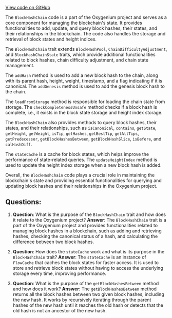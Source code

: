 [View code on GitHub](https://github.com/oxygenium/oxygenium/flow/src/main/scala/org/oxygenium/flow/core/BlockHashChain.scala)

The `BlockHashChain` code is a part of the Oxygenium project and serves as a core component for managing the blockchain's state. It provides functionalities to add, update, and query block hashes, their states, and their relationships in the blockchain. The code also handles the storage and retrieval of block states and height indices.

The `BlockHashChain` trait extends `BlockHashPool`, `ChainDifficultyAdjustment`, and `BlockHashChainState` traits, which provide additional functionalities related to block hashes, chain difficulty adjustment, and chain state management.

The `addHash` method is used to add a new block hash to the chain, along with its parent hash, height, weight, timestamp, and a flag indicating if it is canonical. The `addGenesis` method is used to add the genesis block hash to the chain.

The `loadFromStorage` method is responsible for loading the chain state from storage. The `checkCompletenessUnsafe` method checks if a block hash is complete, i.e., it exists in the block state storage and height index storage.

The `BlockHashChain` also provides methods to query block hashes, their states, and their relationships, such as `isCanonical`, `contains`, `getState`, `getHeight`, `getWeight`, `isTip`, `getHashes`, `getBestTip`, `getAllTips`, `getPredecessor`, `getBlockHashesBetween`, `getBlockHashSlice`, `isBefore`, and `calHashDiff`.

The `stateCache` is a cache for block states, which helps improve the performance of state-related queries. The `updateHeightIndex` method is used to update the height index storage when a new block hash is added.

Overall, the `BlockHashChain` code plays a crucial role in maintaining the blockchain's state and providing essential functionalities for querying and updating block hashes and their relationships in the Oxygenium project.
## Questions: 
 1. **Question**: What is the purpose of the `BlockHashChain` trait and how does it relate to the Oxygenium project?
   **Answer**: The `BlockHashChain` trait is a part of the Oxygenium project and provides functionalities related to managing block hashes in a blockchain, such as adding and retrieving hashes, checking the canonical status of a hash, and calculating the difference between two block hashes.

2. **Question**: How does the `stateCache` work and what is its purpose in the `BlockHashChain` trait?
   **Answer**: The `stateCache` is an instance of `FlowCache` that caches the block states for faster access. It is used to store and retrieve block states without having to access the underlying storage every time, improving performance.

3. **Question**: What is the purpose of the `getBlockHashesBetween` method and how does it work?
   **Answer**: The `getBlockHashesBetween` method returns all the block hashes between two given block hashes, including the new hash. It works by recursively iterating through the parent hashes of the new hash until it reaches the old hash or detects that the old hash is not an ancestor of the new hash.